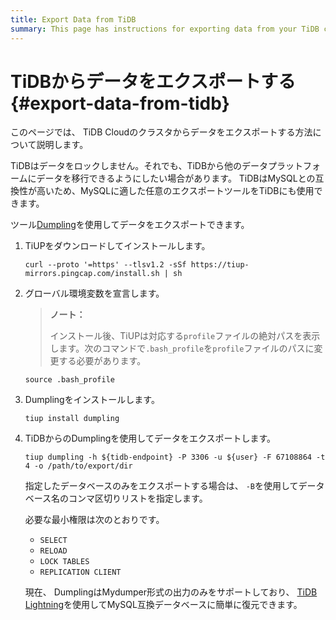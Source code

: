 ```yaml
---
title: Export Data from TiDB
summary: This page has instructions for exporting data from your TiDB cluster in TiDB Cloud.
---
```


# TiDBからデータをエクスポートする {#export-data-from-tidb}

このページでは、 TiDB Cloudのクラスタからデータをエクスポートする方法について説明します。

TiDBはデータをロックしません。それでも、TiDBから他のデータプラットフォームにデータを移行できるようにしたい場合があります。 TiDBはMySQLとの互換性が高いため、MySQLに適した任意のエクスポートツールをTiDBにも使用できます。

ツール[Dumpling](https://github.com/pingcap/dumpling)を使用してデータをエクスポートできます。

1.  TiUPをダウンロードしてインストールします。

    
    ```shell
    curl --proto '=https' --tlsv1.2 -sSf https://tiup-mirrors.pingcap.com/install.sh | sh
    ```

2.  グローバル環境変数を宣言します。

    > **ノート：**
    >
    > インストール後、TiUPは対応する`profile`ファイルの絶対パスを表示します。次のコマンドで`.bash_profile`を`profile`ファイルのパスに変更する必要があります。

    
    ```shell
    source .bash_profile
    ```

3.  Dumplingをインストールします。

    
    ```shell
    tiup install dumpling
    ```

4.  TiDBからのDumplingを使用してデータをエクスポートします。

    
    ```shell
    tiup dumpling -h ${tidb-endpoint} -P 3306 -u ${user} -F 67108864 -t 4 -o /path/to/export/dir
    ```

    指定したデータベースのみをエクスポートする場合は、 `-B`を使用してデータベース名のコンマ区切りリストを指定します。

    必要な最小権限は次のとおりです。

    -   `SELECT`
    -   `RELOAD`
    -   `LOCK TABLES`
    -   `REPLICATION CLIENT`

    現在、 DumplingはMydumper形式の出力のみをサポートしており、 [TiDB Lightning](https://github.com/pingcap/tidb-lightning)を使用してMySQL互換データベースに簡単に復元できます。
